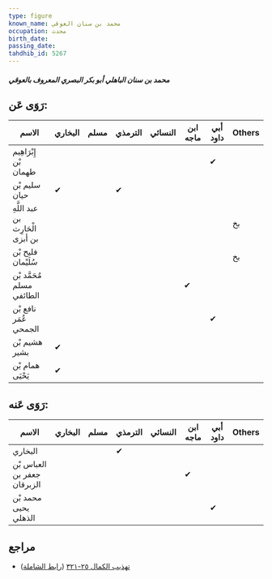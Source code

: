 ```yaml
---
type: figure
known_name: محمد بن سنان العوقي
occupation: محدث
birth_date:
passing_date:
tahdhib_id: 5267
---
```

##### محمد بن سنان الباهلي أبو بكر البصري المعروف بالعوقي

## رَوَى عَن:
| الاسم                            | البخاري | مسلم | الترمذي | النسائي | ابن ماجه | أبي داود | Others |
| -------------------------------- | ------- | ---- | ------- | ------- | -------- | -------- | ------ |
| إِبْرَاهِيم بْن طهمان            |         |      |         |         |          | ✔        |        |
| سليم بْن حيان                    | ✔       |      | ✔       |         |          |          |        |
| عبد اللَّهِ بن الْحَارِث بن أبزى |         |      |         |         |          |          | بخ     |
| فليح بْن سُلَيْمان               |         |      |         |         |          |          | بخ     |
| مُحَمَّد بْن مسلم الطائفي        |         |      |         |         | ✔        |          |        |
| نافع بْن عُمَر الجمحي            |         |      |         |         |          | ✔        |        |
| هشيم بْن بشير                    | ✔       |      |         |         |          |          |        |
| همام بْن يَحْيَى                 | ✔       |      |         |         |          |          |        |
## رَوَى عَنه:
| الاسم                       | البخاري | مسلم | الترمذي | النسائي | ابن ماجه | أبي داود | Others |
| --------------------------- | ------- | ---- | ------- | ------- | -------- | -------- | ------ |
| البخاري                     |         |      | ✔       |         |          |          |        |
| العباس بْن جعفر بن الزبرقان |         |      |         |         | ✔        |          |        |
| محمد بْن يحيى الذهلي        |         |      |         |         |          | ✔        |        |
## مراجع
- [تهذيب الكمال ٢٥-٣٢١](obsidian://open?vault=Tahdhib-al-Kamal&file=Figures/٥٢٦٧-محمد%20بن%20سنان%20الباهلي%20أبو%20بكر%20البصري%20المعروف%20بالعوقي) ([رابط الشاملة](https://shamela.ws/book/3722/13414))